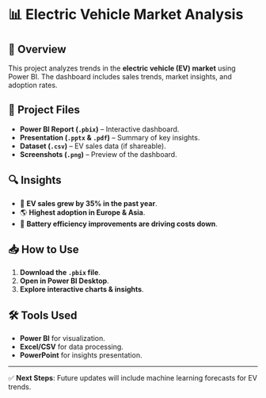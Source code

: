 # 📊 Electric Vehicle Market Analysis

## 🚀 Overview
This project analyzes trends in the **electric vehicle (EV) market** using Power BI. The dashboard includes sales trends, market insights, and adoption rates.

## 📂 Project Files
- **Power BI Report (`.pbix`)** – Interactive dashboard.
- **Presentation (`.pptx` & `.pdf`)** – Summary of key insights.
- **Dataset (`.csv`)** – EV sales data (if shareable).
- **Screenshots (`.png`)** – Preview of the dashboard.

## 🔍 Insights
- 🚗 **EV sales grew by 35% in the past year**.
- 🌎 **Highest adoption in Europe & Asia**.
- 🔋 **Battery efficiency improvements are driving costs down**.

## 📥 How to Use
1. **Download the `.pbix` file**.
2. **Open in Power BI Desktop**.
3. **Explore interactive charts & insights**.

## 🛠 Tools Used
- **Power BI** for visualization.
- **Excel/CSV** for data processing.
- **PowerPoint** for insights presentation.

---
✅ **Next Steps**: Future updates will include machine learning forecasts for EV trends.
